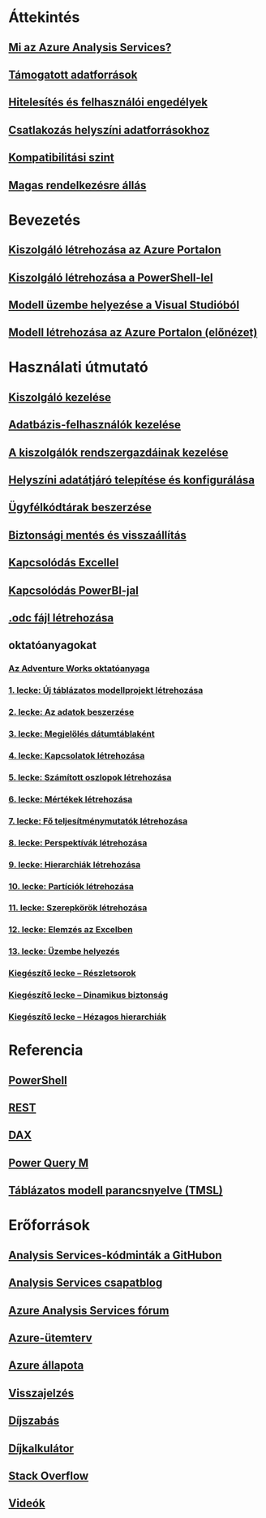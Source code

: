 # Áttekintés
## [Mi az Azure Analysis Services?](analysis-services-overview.md)
## [Támogatott adatforrások](analysis-services-datasource.md)
## [Hitelesítés és felhasználói engedélyek](analysis-services-manage-users.md)
## [Csatlakozás helyszíni adatforrásokhoz](analysis-services-gateway.md)
## [Kompatibilitási szint](analysis-services-compat-level.md)
## [Magas rendelkezésre állás](analysis-services-bcdr.md)

# Bevezetés
## [Kiszolgáló létrehozása az Azure Portalon](analysis-services-create-server.md)
## [Kiszolgáló létrehozása a PowerShell-lel](analysis-services-create-powershell.md)
## [Modell üzembe helyezése a Visual Studióból](analysis-services-deploy.md)
## [Modell létrehozása az Azure Portalon (előnézet)](analysis-services-create-model-portal.md)

# Használati útmutató 
## [Kiszolgáló kezelése](analysis-services-manage.md)
## [Adatbázis-felhasználók kezelése](analysis-services-database-users.md)
## [A kiszolgálók rendszergazdáinak kezelése](analysis-services-server-admins.md)
## [Helyszíni adatátjáró telepítése és konfigurálása](analysis-services-gateway-install.md)
## [Ügyfélkódtárak beszerzése](analysis-services-data-providers.md)
## [Biztonsági mentés és visszaállítás](analysis-services-backup.md)
## [Kapcsolódás Excellel](analysis-services-connect-excel.md)
## [Kapcsolódás PowerBI-jal](analysis-services-connect-pbi.md)
## [.odc fájl létrehozása](analysis-services-odc.md)
## oktatóanyagokat
### [Az Adventure Works oktatóanyaga](tutorials/aas-adventure-works-tutorial.md)
### [1. lecke: Új táblázatos modellprojekt létrehozása](tutorials/aas-lesson-1-create-a-new-tabular-model-project.md)
### [2. lecke: Az adatok beszerzése](tutorials/aas-lesson-2-get-data.md)
### [3. lecke: Megjelölés dátumtáblaként](tutorials/aas-lesson-3-mark-as-date-table.md) 
### [4. lecke: Kapcsolatok létrehozása](tutorials/aas-lesson-4-create-relationships.md) 
### [5. lecke: Számított oszlopok létrehozása](tutorials/aas-lesson-5-create-calculated-columns.md)
### [6. lecke: Mértékek létrehozása](tutorials/aas-lesson-6-create-measures.md)  
### [7. lecke: Fő teljesítménymutatók létrehozása](tutorials/aas-lesson-7-create-key-performance-indicators.md)  
### [8. lecke: Perspektívák létrehozása](tutorials/aas-lesson-8-create-perspectives.md) 
### [9. lecke: Hierarchiák létrehozása](tutorials/aas-lesson-9-create-hierarchies.md) 
### [10. lecke: Partíciók létrehozása](tutorials/aas-lesson-10-create-partitions.md) 
### [11. lecke: Szerepkörök létrehozása](tutorials/aas-lesson-11-create-roles.md)
### [12. lecke: Elemzés az Excelben](tutorials/aas-lesson-12-analyze-in-excel.md)
### [13. lecke: Üzembe helyezés](tutorials/aas-lesson-13-deploy.md)
### [Kiegészítő lecke – Részletsorok](tutorials/aas-supplemental-lesson-detail-rows.md)
### [Kiegészítő lecke – Dinamikus biztonság](tutorials/aas-supplemental-lesson-dynamic-security.md)
### [Kiegészítő lecke – Hézagos hierarchiák](tutorials/aas-supplemental-lesson-ragged-hierarchies.md)  

# Referencia
## [PowerShell](analysis-services-powershell.md)
## [REST](/rest/api/analysisservices)
## [DAX](https://msdn.microsoft.com/library/gg413422.aspx)
## [Power Query M](https://msdn.microsoft.com/library/mt211003.aspx)
## [Táblázatos modell parancsnyelve (TMSL)](https://docs.microsoft.com/sql/analysis-services/tabular-model-scripting-language-tmsl-reference)

# Erőforrások
## [Analysis Services-kódminták a GitHubon](https://github.com/Microsoft/Analysis-Services)
## [Analysis Services csapatblog](https://blogs.msdn.microsoft.com/analysisservices/)
## [Azure Analysis Services fórum](https://social.msdn.microsoft.com/Forums/en-US/home?forum=AzureAnalysisServices)
## [Azure-ütemterv](https://azure.microsoft.com/roadmap/?category=intelligence-analytics)
## [Azure állapota](https://azure.microsoft.com/status/)
## [Visszajelzés](https://feedback.azure.com/forums/556165-azure-analysis-services)
## [Díjszabás](https://azure.microsoft.com/pricing/details/analysis-services/)
## [Díjkalkulátor](https://azure.microsoft.com/pricing/calculator/)
## [Stack Overflow](http://stackoverflow.com/questions/tagged/azure-analysis-services)
## [Videók](https://azure.microsoft.com/resources/videos/index/?services=analysis-services&sort=newest)


